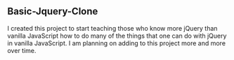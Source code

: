 Basic-Jquery-Clone
 ---
 I created this project to start teaching those who know more jQuery than vanilla JavaScript how to do many of the things that one can do with jQuery in vanilla JavaScript. I am planning on adding to this project more and more over time.
